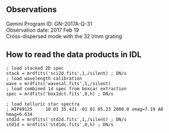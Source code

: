 ## Observations
Gemini Program ID: GN-2017A-Q-31  
Observation date: 2017 Feb 19  
Cross-dispersed mode with the 32 l/mm grating

## How to read the data products in IDL

```idl
; load stacked 2D spec
stack = mrdfits('sci2d.fits',1,/silent) ; DN/s
; load wavelength calibration
wave = mrdfits('wavecal.fits',1,/silent)
; load combined 1d spec from boxcar extraction
spec = mrdfits('box1dct.fits',0,h) ; DN/s

; load telluric star spectra
; HIP49125     10 01 35.421 -01 01 05.23 2000.0 vmag=7.19 A0 hmag=6.634
std2d = mrdfits('std2d.fits',1,/silent) ; DN/s
std1d = mrdfits('std1dc.fits',0,h) ; DN/s
```
